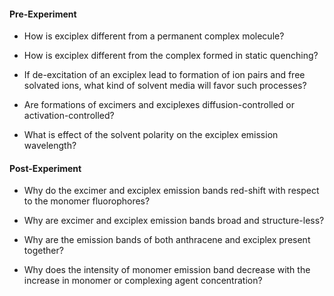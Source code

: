 #### Pre-Experiment

- How is exciplex different from a permanent complex molecule?

- How is exciplex different from the complex formed in static quenching?

- If de-excitation of an exciplex lead to formation of ion pairs and free solvated ions, what kind of solvent media will favor such processes?

- Are formations of excimers and exciplexes diffusion-controlled or activation-controlled?

- What is effect of the solvent polarity on the exciplex emission wavelength?

#### Post-Experiment

- Why do the excimer and exciplex emission bands red-shift with respect to the monomer fluorophores?

- Why are excimer and exciplex emission bands broad and structure-less?

- Why are the emission bands of both anthracene and exciplex present together?

- Why does the intensity of monomer emission band decrease with the increase in monomer or complexing agent concentration? 